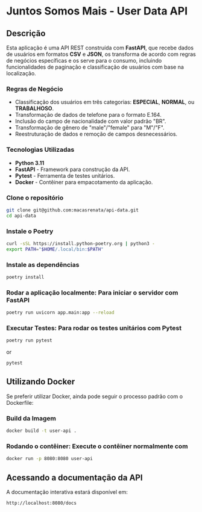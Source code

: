 # Juntos Somos Mais - User Data API

## Descrição

Esta aplicação é uma API REST construída com **FastAPI**, que recebe dados de usuários em formatos **CSV** e **JSON**, os transforma de acordo com regras de negócios específicas e os serve para o consumo, incluindo funcionalidades de paginação e classificação de usuários com base na localização.

### Regras de Negócio

- Classificação dos usuários em três categorias: **ESPECIAL**, **NORMAL**, ou **TRABALHOSO**.
- Transformação de dados de telefone para o formato E.164.
- Inclusão do campo de nacionalidade com valor padrão "BR".
- Transformação de gênero de "male"/"female" para "M"/"F".
- Reestruturação de dados e remoção de campos desnecessários.

### Tecnologias Utilizadas

- **Python 3.11**
- **FastAPI** - Framework para construção da API.
- **Pytest** - Ferramenta de testes unitários.
- **Docker** - Contêiner para empacotamento da aplicação.

### Clone o repositório

```bash
git clone git@github.com:macasrenata/api-data.git
cd api-data
```

### Instale o Poetry

```bash
curl -sSL https://install.python-poetry.org | python3 -
export PATH="$HOME/.local/bin:$PATH"
```

### Instale as dependências

```bash
poetry install
```

### Rodar a aplicação localmente: Para iniciar o servidor com FastAPI

```bash
poetry run uvicorn app.main:app --reload
```

### Executar Testes: Para rodar os testes unitários com Pytest

```bash
poetry run pytest
```

or

```bash
pytest
```

## Utilizando Docker

Se preferir utilizar Docker, ainda pode seguir o processo padrão com o Dockerfile:

### Build da Imagem

```bash
docker build -t user-api .
```

### Rodando o contêiner: Execute o contêiner normalmente com

```bash
docker run -p 8080:8080 user-api
```

## Acessando a documentação da API

A documentação interativa estará disponível em:

```bash
http://localhost:8080/docs
```
